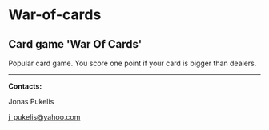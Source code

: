 # War-of-cards

## Card game 'War Of Cards'
Popular card game. You score one point if your card is bigger than dealers.

---
**Contacts:**

Jonas Pukelis

j_pukelis@yahoo.com
